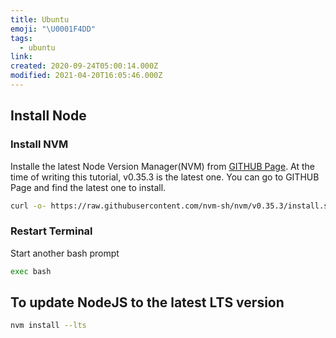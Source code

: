 ```yaml
---
title: Ubuntu
emoji: "\U0001F4DD"
tags:
  - ubuntu
link:
created: 2020-09-24T05:00:14.000Z
modified: 2021-04-20T16:05:46.000Z
---
```


## Install Node

### Install NVM

Installe the latest Node Version Manager(NVM) from [GITHUB Page](https://github.com/nvm-sh/nvm). At the time of writing this tutorial, v0.35.3 is the latest one. You can go to GITHUB Page and find the latest one to install.

```sh
curl -o- https://raw.githubusercontent.com/nvm-sh/nvm/v0.35.3/install.sh | bash
```

### Restart Terminal

Start another bash prompt

```sh
exec bash
```

## To update NodeJS to the latest LTS version

```sh
nvm install --lts
```
